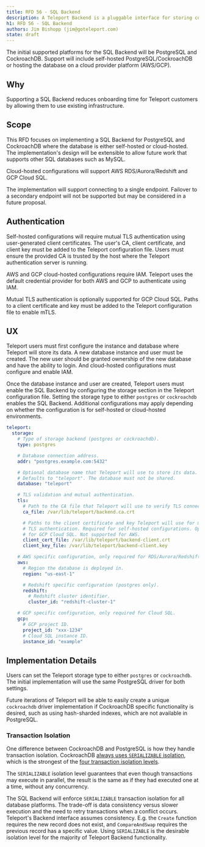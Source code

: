 ```yaml
---
title: RFD 56 - SQL Backend
description: A Teleport Backend is a pluggable interface for storing core cluster state. This RFD proposes the addition of a new backend supporting SQL database platforms.
h1: RFD 56 - SQL Backend
authors: Jim Bishopp (jim@goteleport.com)
state: draft
---
```



The initial supported platforms for the SQL Backend will be PostgreSQL and 
CockroachDB. Support will include self-hosted PostgreSQL/CockroachDB or 
hosting the database on a cloud provider platform (AWS/GCP).


## Why

Supporting a SQL Backend reduces onboarding time for Teleport customers by
allowing them to use existing infrastructure.


## Scope

This RFD focuses on implementing a SQL Backend for PostgreSQL and CockroachDB
where the database is either self-hosted or cloud-hosted. The implementation's 
design will be extensible to allow future work that supports other SQL databases
such as MySQL.

Cloud-hosted configurations will support AWS RDS/Aurora/Redshift and GCP Cloud SQL.

The implementation will support connecting to a single endpoint. Failover to
a secondary endpoint will not be supported but may be considered in a future
proposal.


## Authentication

Self-hosted configurations will require mutual TLS authentication using
user-generated client certificates. The user's CA, client certificate, and
client key must be added to the Teleport configuration file. Users must ensure
the provided CA is trusted by the host where the Teleport authentication server
is running.

AWS and GCP cloud-hosted configurations require IAM. Teleport uses the
default credential provider for both AWS and GCP to authenticate using IAM.

Mutual TLS authentication is optionally supported for GCP Cloud SQL.
Paths to a client certificate and key must be added to the Teleport
configuration file to enable mTLS.


## UX

Teleport users must first configure the instance and database where Teleport will 
store its data. A new database instance and user must be created. The new user
should be granted ownership of the new database and have the ability to login.
And cloud-hosted configurations must configure and enable IAM.

Once the database instance and user are created, Teleport users must enable the
SQL Backend by configuring the storage section in the Teleport configuration
file. Setting the storage type to either `postgres` or `cockroachdb` enables the
SQL Backend. Additional configurations may apply depending on whether the
configuration is for self-hosted or cloud-hosted environments.

```yaml
teleport:
  storage:
    # Type of storage backend (postgres or cockroachdb).
    type: postgres

    # Database connection address.
    addr: "postgres.example.com:5432"

    # Optional database name that Teleport will use to store its data.
    # Defaults to "teleport". The database must not be shared.
    database: "teleport"

    # TLS validation and mutual authentication.
    tls:
      # Path to the CA file that Teleport will use to verify TLS connections.
      ca_file: /var/lib/teleport/backend.ca.crt

      # Paths to the client certificate and key Teleport will use for mutual
      # TLS authentication. Required for self-hosted configurations. Optional
      # for GCP Cloud SQL. Not supported for AWS.
      client_cert_file: /var/lib/teleport/backend-client.crt
      client_key_file: /var/lib/teleport/backend-client.key

    # AWS specific configuration, only required for RDS/Aurora/Redshift.
    aws:
      # Region the database is deployed in.
      region: "us-east-1"

      # Redshift specific configuration (postgres only).
      redshift:
        # Redshift cluster identifier.
        cluster_id: "redshift-cluster-1"

    # GCP specific configuration, only required for Cloud SQL.
    gcp:
      # GCP project ID.
      project_id: "xxx-1234"
      # Cloud SQL instance ID.
      instance_id: "example"
```

## Implementation Details

Users can set the Teleport storage type to either `postgres` or `cockroachdb`.
The initial implementation will use the same PostgreSQL driver for both settings.

Future iterations of Teleport will be able to easily create a unique `cockroachdb`
driver implementation if CockroachDB specific functionality is desired, such as
using hash-sharded indexes, which are not available in PostgreSQL.

### Transaction Isolation

One difference between CockroachDB and PostgreSQL is how they handle transaction
isolation. CockroachDB [always uses `SERIALIZABLE` isolation][1], which is the
strongest of the [four transaction isolation levels][2].

The `SERIALIZABLE` isolation level guarantees that even though transactions may
execute in parallel, the result is the same as if they had executed one at a time,
without any concurrency.

The SQL Backend will enforce `SERIALIZABLE` transaction isolation for all database 
platforms. The trade-off is data consistency versus slower execution and the need
to retry transactions when a conflict occurs. Teleport's Backend interface assumes
consistency. E.g. the `Create` function requires the new record does not exist, and
`CompareAndSwap` requires the previous record has a specific value. Using
`SERIALIZABLE` is the desirable isolation level for the majority of Teleport Backend 
functionality.

[1]: https://www.cockroachlabs.com/docs/stable/demo-serializable.html
[2]: https://en.wikipedia.org/wiki/Isolation_(database_systems)#Isolation_levels
